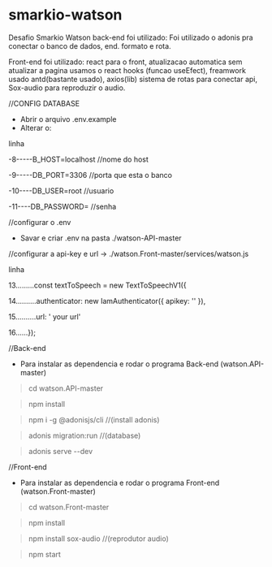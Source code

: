# smarkio-watson
Desafio Smarkio Watson
back-end foi utilizado:
Foi utilizado o adonis pra conectar o banco de dados,
end. formato e rota.


Front-end foi utilizado:
react para o front,
atualizacao automatica sem atualizar a pagina usamos o react hooks (funcao useEfect), 
freamwork usado antd(bastante usado),
axios(lib) sistema de rotas para conectar api,
Sox-audio para reproduzir o audio.


//CONFIG DATABASE
- Abrir o arquivo .env.example
- Alterar o:

linha

-8-----B_HOST=localhost  //nome do host

-9-----DB_PORT=3306  //porta que esta o banco

-10----DB_USER=root  //usuario 

-11----DB_PASSWORD=  //senha

//configurar o .env
- Savar e criar .env na pasta ./watson-API-master

//configurar a api-key e url ->
./watson.Front-master/services/watson.js

linha 

13.........const textToSpeech = new TextToSpeechV1({

14..........authenticator: new IamAuthenticator({ apikey: '<your api-key>' }),
  
15..........url: ' your url'

16......});



//Back-end
- Para instalar as dependencia e rodar o programa Back-end (watson.API-master)

> cd watson.API-master

> npm install

> npm i -g @adonisjs/cli     //(install adonis)

> adonis migration:run      //(database)

> adonis serve --dev

//Front-end
- Para instalar as dependencia e rodar o programa Front-end (watson.Front-master)

> cd watson.Front-master

> npm install 

> npm install sox-audio    //(reprodutor audio)

> npm start

